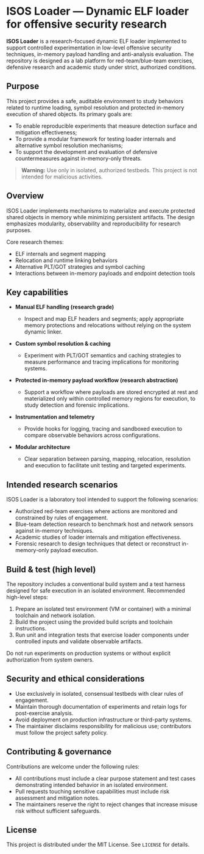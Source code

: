 # ISOS Loader — Dynamic ELF loader for offensive security research

**ISOS Loader** is a research-focused dynamic ELF loader implemented to support controlled experimentation in low-level offensive security techniques, in-memory payload handling and anti-analysis evaluation. The repository is designed as a lab platform for red-team/blue-team exercises, defensive research and academic study under strict, authorized conditions.

## Purpose

This project provides a safe, auditable environment to study behaviors related to runtime loading, symbol resolution and protected in-memory execution of shared objects. Its primary goals are:

* To enable reproducible experiments that measure detection surface and mitigation effectiveness;
* To provide a modular framework for testing loader internals and alternative symbol resolution mechanisms;
* To support the development and evaluation of defensive countermeasures against in-memory-only threats.

> **Warning:** Use only in isolated, authorized testbeds. This project is not intended for malicious activities.

## Overview

ISOS Loader implements mechanisms to materialize and execute protected shared objects in memory while minimizing persistent artifacts. The design emphasizes modularity, observability and reproducibility for research purposes.

Core research themes:

* ELF internals and segment mapping
* Relocation and runtime linking behaviors
* Alternative PLT/GOT strategies and symbol caching
* Interactions between in-memory payloads and endpoint detection tools

## Key capabilities

* **Manual ELF handling (research grade)**

  * Inspect and map ELF headers and segments; apply appropriate memory protections and relocations without relying on the system dynamic linker.

* **Custom symbol resolution & caching**

  * Experiment with PLT/GOT semantics and caching strategies to measure performance and tracing implications for monitoring systems.

* **Protected in-memory payload workflow (research abstraction)**

  * Support a workflow where payloads are stored encrypted at rest and materialized only within controlled memory regions for execution, to study detection and forensic implications.

* **Instrumentation and telemetry**

  * Provide hooks for logging, tracing and sandboxed execution to compare observable behaviors across configurations.

* **Modular architecture**

  * Clear separation between parsing, mapping, relocation, resolution and execution to facilitate unit testing and targeted experiments.

## Intended research scenarios

ISOS Loader is a laboratory tool intended to support the following scenarios:

* Authorized red-team exercises where actions are monitored and constrained by rules of engagement.
* Blue-team detection research to benchmark host and network sensors against in-memory techniques.
* Academic studies of loader internals and mitigation effectiveness.
* Forensic research to design techniques that detect or reconstruct in-memory-only payload execution.

## Build & test (high level)

The repository includes a conventional build system and a test harness designed for safe execution in an isolated environment. Recommended high-level steps:

1. Prepare an isolated test environment (VM or container) with a minimal toolchain and network isolation.
2. Build the project using the provided build scripts and toolchain instructions.
3. Run unit and integration tests that exercise loader components under controlled inputs and validate observable artifacts.

Do not run experiments on production systems or without explicit authorization from system owners.

## Security and ethical considerations

* Use exclusively in isolated, consensual testbeds with clear rules of engagement.
* Maintain thorough documentation of experiments and retain logs for post-exercise analysis.
* Avoid deployment on production infrastructure or third-party systems.
* The maintainer disclaims responsibility for malicious use; contributors must follow the project safety policy.

## Contributing & governance

Contributions are welcome under the following rules:

* All contributions must include a clear purpose statement and test cases demonstrating intended behavior in an isolated environment.
* Pull requests touching sensitive capabilities must include risk assessment and mitigation notes.
* The maintainers reserve the right to reject changes that increase misuse risk without sufficient safeguards.

## License

This project is distributed under the MIT License. See `LICENSE` for details.
